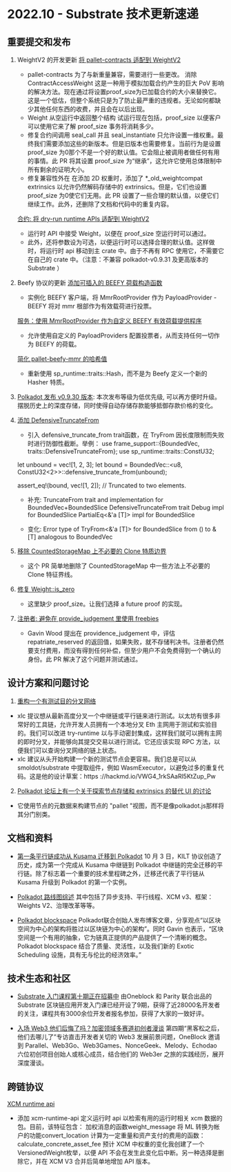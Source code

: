 # 2022.10 - Substrate 技术更新速递

## 重要提交和发布

1. WeightV2 的开发更新
[将 pallet-contracts 适配到 WeightV2](https://github.com/paritytech/substrate/pull/12421)
    * pallet-contracts 为了与新重量兼容，需要进行一些更改。
    消除 ContractAccessWeight
    这是一种用于模拟加载合约产生的巨大 PoV 影响的解决方法。现在通过将设置proof_size为已加载合约的大小来替换它。这是一个低估，但整个系统只是为了防止最严重的违规者。无论如何都缺少其他任何东西的收费，并且会在以后出现。
    * Weight 从空运行中返回整个结构
    试运行现在包括，proof_size 以便客户可以使用它来了解 proof_size 事务将消耗多少。
    * 修复合约间调用
    seal_call 并且 seal_instantiate 只允许设置一维权重。最终我们需要添加这些的新版本。但是旧版本也需要修复。当前行为是设置 proof_size 为0那个不是一个好的默认值。它会阻止被调用者做任何有用的事情。此 PR 将其设置 proof_size 为“继承”，这允许它使用总体限制中所有剩余的证明大小。
    * 修复兼容性外在
    在添加 2D 权重时，添加了 *_old_weightcompat extrinsics 以允许仍然解码存储中的 extrinsics。但是，它们也设置 proof_size 为0使它们无用。此 PR 设置了一些合理的默认值，以便它们继续工作。此外，还删除了文档和代码中的重复内容。
    
    [合约: 将 dry-run runtime APIs 适配到 WeightV2](https://github.com/paritytech/substrate/pull/12429) 
    * 运行时 API 中接受 Weight，以便在 proof_size 空运行时可以通过。
    * 此外，还将参数设为可选，以便运行时可以选择合理的默认值。这样做时，将运行时 api 移动到主 crate 中。由于不再有 RPC 使用它，不需要它在自己的 crate 中。（注意：不兼容 polkadot-v0.9.31 及更高版本的 Substrate ）
 
2. Beefy 协议的更新
   [添加可插入的 BEEFY 荷载构造函数](https://github.com/paritytech/substrate/pull/12428)
    * 实例化 BEEFY 客户端，将 MmrRootProvider 作为 PayloadProvider - BEEFY 将对 mmr 根部作为有效载荷进行投票。
   
   [服务：使用 MmrRootProvider 作为自定义 BEEFY 有效荷载提供程序](https://github.com/paritytech/polkadot/pull/6112)
    * 允许使用自定义的 PayloadProviders 配置投票者，从而支持任何一切作为 BEEFY 的荷载。

   [简化 pallet-beefy-mmr 的哈希值](https://github.com/paritytech/substrate/pull/12393)
    * 重新使用 sp_runtime::traits::Hash，而不是为 Beefy 定义一个新的 Hasher 特质。
  
3. [Polkadot 发布 v0.9.30 版本](https://github.com/paritytech/polkadot/releases/tag/v0.9.30): 本次发布等级为低优先级, 可以再方便时升级。摆脱历史上的深度存储，同时使得自动存储存款能够抵御存款价格的变化。

4. [添加 DefensiveTruncateFrom](https://github.com/paritytech/substrate/pull/12515)
    * 引入 defensive_truncate_from trait函数，在 TryFrom 因长度限制而失败时进行防御性截断。举例：
    use frame_support::{BoundedVec, traits::DefensiveTruncateFrom};
    use sp_runtime::traits::ConstU32;

    let unbound = vec![1, 2, 3];
    let bound = BoundedVec::<u8, ConstU32<2>>::defensive_truncate_from(unbound);

    assert_eq!(bound, vec![1, 2]); // Truncated to two elements.

    * 补充:
    TruncateFrom trait and implementation for BoundedVec+BoundedSlice
    DefensiveTruncateFrom trait
    Debug impl for BoundedSlice
    PartialEq<&'a [T]> impl for BoundedSlice

    * 变化:
    Error type of TryFrom<&'a [T]> for BoundedSlice from () to &[T] analogous to BoundedVec

5. [移除 CountedStorageMap 上不必要的 Clone 特质边界](https://github.com/paritytech/substrate/pull/12402)
    * 这个 PR 简单地删除了 CountedStorageMap 中一些方法上不必要的 Clone 特征界线。

6. [修复 Weight::is_zero](https://github.com/paritytech/substrate/pull/12396)
    * 这里缺少 proof_size。让我们选择 a future proof 的实现。

7. [注册者: 避免在 provide_judgement 里使用 freebies](https://github.com/paritytech/substrate/pull/12465)
    * Gavin Wood 提出在 providence_judgement 中，评估 repatriate_reserved 的返回值，如果失败，就不存储判决书。注册者仍然要支付费用，而没有得到任何补偿，但至少用户不会免费得到一个确认的身份。此 PR 解决了这个问题并测试通过。

## 设计方案和问题讨论

 1. [重构一个有测试目的分叉网络](https://github.com/paritytech/substrate/issues/12442)
   * xlc 提议想从最新高度分叉一个中继链或平行链来进行测试。以太坊有很多非常好的工具链，允许开发人员拥有一个本地分叉 Eth 主网用于测试和实验目的。我们可以改进 try-runtime 以与手动密封集成，这样我们就可以拥有主网的即时分叉，并能够向其提交交易以进行测试。它还应该实现 RPC 方法，以便我们可以查询分叉网络的链上状态。
   * xlc 建议从头开始构建一个新的测试节点会更容易。我们总是可以从 smoldot/substrate 中提取组件，例如 WasmExecutor，以避免过多的重复代码。这是他的设计草案：https ://hackmd.io/VWG4_1rkSAaRl5KtZup_Pw

 2. [Polkadot 论坛上有一个关于探索节点存储和 extrinsics 的替代 UI 的讨论](https://forum.polkadot.network/t/alternative-ui-for-exploring-node-storage-and-extrinsics/774)
   * 它使用节点的元数据来构建节点的 "pallet "视图，而不是像polkadot.js那样将其分门别类。


## 文档和资料

   * [第一条平行链成功从 Kusama 迁移到 Polkadot](https://polkadot.network/blog/first-parachain-successfully-migrates-from-kusama-to-polkadot/) 10 月 3 日，KILT 协议创造了历史，成为第一个完成从 Kusama 中继链到 Polkadot 中继链的完全迁移的平行链。除了标志着一个重要的技术里程碑之外，迁移还代表了平行链从 Kusama 升级到 Polkadot 的第一个实例。

   * [Polkadot 路线图综述](https://polkadot.network/blog/polkadot-roadmap-roundup/) 其中包括了异步支持、平行线程、XCM v3、框架：Weights V2、治理改革等等。

   * [Polkadot blockspace](https://www.rob.tech/polkadot-blockspace-over-blockchains/) Polkadot联合创始人发布博客文章，分享观点“以区块空间为中心的架构将胜过以区块链为中心的架构”。同时 Gavin 也表示，“区块空间是一个有用的抽象，它为链真正提供的产品提供了一个清晰的概念。Polkadot blockspace 结合了质量、灵活性，以及我们新的 Exotic Scheduling 设施，具有无与伦比的经济效率。” 

## 技术生态和社区
   * [Substrate 入门课程第十期正在招募中](https://jhp.xet.tech/s/2eBbfX) 由Oneblock 和 Parity 联合出品的 Substrate 区块链应用开发入门课已经开设了9期，获得了近28000名开发者的关注，课程共有3000余位开发者报名参加，获得了大家的一致好评。

   * [入场 Web3 他们后悔了吗？加密领域多赛道初创者漫谈](https://mp.weixin.qq.com/s/_s40iHy1YXV7R5aZgZbZWw) 第四期“黑客松之后，他们去哪儿了”专访直击开发者关切的 Web3 发展前景问题，OneBlock 邀请到 Parallel、Web3Go、Web3Games、NonceGeek、Melody、Echodao 六位初创项目创始人或核心成员，结合他们的 Web3er 之旅的实践经历，展开深度漫谈。

## 跨链协议
   [XCM runtime api](https://github.com/paritytech/polkadot/pull/6156)
   * 添加 xcm-runtime-api 定义运行时 api 以检索有用的运行时相关 xcm 数据的包。目前，该特征包含：
     加权消息的函数weight_message
     将 ML 转换为帐户的功能convert_location
     计算为一定重量和资产支付的费用的函数：calculate_concrete_asset_fee
     预计 XCM 中权重的变化我创建了一个VersionedWeight枚举，以便 API 不会在发生此变化后中断。另一种选择是删除它，并在 XCM V3 合并后简单地增加 API 版本。
